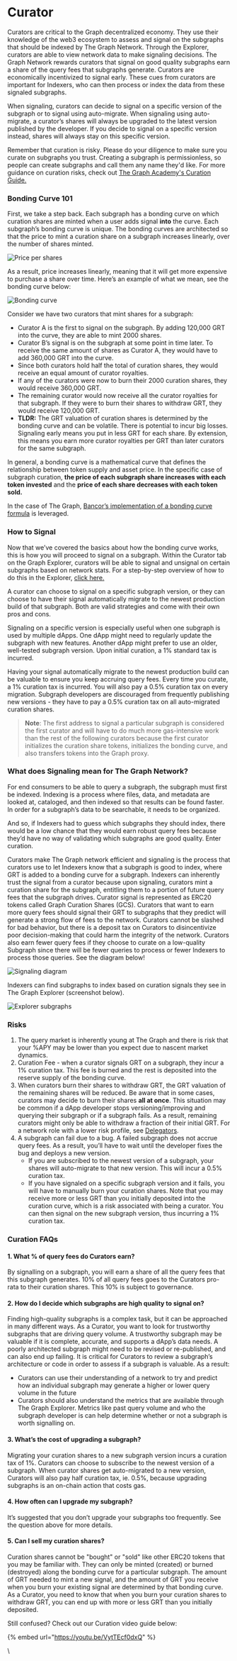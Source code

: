 # Curator

Curators are critical to the Graph decentralized economy. They use their knowledge of the web3 ecosystem to assess and signal on the subgraphs that should be indexed by The Graph Network. Through the Explorer, curators are able to view network data to make signaling decisions. The Graph Network rewards curators that signal on good quality subgraphs earn a share of the query fees that subgraphs generate. Curators are economically incentivized to signal early. These cues from curators are important for Indexers, who can then process or index the data from these signaled subgraphs.

When signaling, curators can decide to signal on a specific version of the subgraph or to signal using auto-migrate. When signaling using auto-migrate, a curator’s shares will always be upgraded to the latest version published by the developer. If you decide to signal on a specific version instead, shares will always stay on this specific version.

Remember that curation is risky. Please do your diligence to make sure you curate on subgraphs you trust. Creating a subgraph is permissionless, so people can create subgraphs and call them any name they'd like. For more guidance on curation risks, check out [The Graph Academy's Curation Guide.](https://thegraph.academy/curators/)

### Bonding Curve 101 <a href="#bonding-curve-101" id="bonding-curve-101"></a>

First, we take a step back. Each subgraph has a bonding curve on which curation shares are minted when a user adds signal **into** the curve. Each subgraph’s bonding curve is unique. The bonding curves are architected so that the price to mint a curation share on a subgraph increases linearly, over the number of shares minted.

![Price per shares](https://thegraph.com/docs/img/price-per-share.png)

As a result, price increases linearly, meaning that it will get more expensive to purchase a share over time. Here’s an example of what we mean, see the bonding curve below:

![Bonding curve](https://thegraph.com/docs/img/bonding-curve.png)

Consider we have two curators that mint shares for a subgraph:

* Curator A is the first to signal on the subgraph. By adding 120,000 GRT into the curve, they are able to mint 2000 shares.
* Curator B’s signal is on the subgraph at some point in time later. To receive the same amount of shares as Curator A, they would have to add 360,000 GRT into the curve.
* Since both curators hold half the total of curation shares, they would receive an equal amount of curator royalties.
* If any of the curators were now to burn their 2000 curation shares, they would receive 360,000 GRT.
* The remaining curator would now receive all the curator royalties for that subgraph. If they were to burn their shares to withdraw GRT, they would receive 120,000 GRT.
* **TLDR:** The GRT valuation of curation shares is determined by the bonding curve and can be volatile. There is potential to incur big losses. Signaling early means you put in less GRT for each share. By extension, this means you earn more curator royalties per GRT than later curators for the same subgraph.

In general, a bonding curve is a mathematical curve that defines the relationship between token supply and asset price. In the specific case of subgraph curation, **the price of each subgraph share increases with each token invested** and the **price of each share decreases with each token sold.**

In the case of The Graph, [Bancor’s implementation of a bonding curve formula](https://drive.google.com/file/d/0B3HPNP-GDn7aRkVaV3dkVl9NS2M/view?resourcekey=0-mbIgrdd0B9H8dPNRaeB\_TA) is leveraged.

### How to Signal <a href="#how-to-signal" id="how-to-signal"></a>

Now that we’ve covered the basics about how the bonding curve works, this is how you will proceed to signal on a subgraph. Within the Curator tab on the Graph Explorer, curators will be able to signal and unsignal on certain subgraphs based on network stats. For a step-by-step overview of how to do this in the Explorer, [click here.](https://thegraph.com/docs/en/explorer/)

A curator can choose to signal on a specific subgraph version, or they can choose to have their signal automatically migrate to the newest production build of that subgraph. Both are valid strategies and come with their own pros and cons.

Signaling on a specific version is especially useful when one subgraph is used by multiple dApps. One dApp might need to regularly update the subgraph with new features. Another dApp might prefer to use an older, well-tested subgraph version. Upon initial curation, a 1% standard tax is incurred.

Having your signal automatically migrate to the newest production build can be valuable to ensure you keep accruing query fees. Every time you curate, a 1% curation tax is incurred. You will also pay a 0.5% curation tax on every migration. Subgraph developers are discouraged from frequently publishing new versions - they have to pay a 0.5% curation tax on all auto-migrated curation shares.

> **Note**: The first address to signal a particular subgraph is considered the first curator and will have to do much more gas-intensive work than the rest of the following curators because the first curator initializes the curation share tokens, initializes the bonding curve, and also transfers tokens into the Graph proxy.

### What does Signaling mean for The Graph Network? <a href="#what-does-signaling-mean-for-the-graph-network" id="what-does-signaling-mean-for-the-graph-network"></a>

For end consumers to be able to query a subgraph, the subgraph must first be indexed. Indexing is a process where files, data, and metadata are looked at, cataloged, and then indexed so that results can be found faster. In order for a subgraph’s data to be searchable, it needs to be organized.

And so, if Indexers had to guess which subgraphs they should index, there would be a low chance that they would earn robust query fees because they’d have no way of validating which subgraphs are good quality. Enter curation.

Curators make The Graph network efficient and signaling is the process that curators use to let Indexers know that a subgraph is good to index, where GRT is added to a bonding curve for a subgraph. Indexers can inherently trust the signal from a curator because upon signaling, curators mint a curation share for the subgraph, entitling them to a portion of future query fees that the subgraph drives. Curator signal is represented as ERC20 tokens called Graph Curation Shares (GCS). Curators that want to earn more query fees should signal their GRT to subgraphs that they predict will generate a strong flow of fees to the network. Curators cannot be slashed for bad behavior, but there is a deposit tax on Curators to disincentivize poor decision-making that could harm the integrity of the network. Curators also earn fewer query fees if they choose to curate on a low-quality Subgraph since there will be fewer queries to process or fewer Indexers to process those queries. See the diagram below!

![Signaling diagram](https://thegraph.com/docs/img/curator-signaling.png)

Indexers can find subgraphs to index based on curation signals they see in The Graph Explorer (screenshot below).

![Explorer subgraphs](https://thegraph.com/docs/img/explorer-subgraphs.png)

### Risks <a href="#risks" id="risks"></a>

1. The query market is inherently young at The Graph and there is risk that your %APY may be lower than you expect due to nascent market dynamics.
2. Curation Fee - when a curator signals GRT on a subgraph, they incur a 1% curation tax. This fee is burned and the rest is deposited into the reserve supply of the bonding curve.
3. When curators burn their shares to withdraw GRT, the GRT valuation of the remaining shares will be reduced. Be aware that in some cases, curators may decide to burn their shares **all at once**. This situation may be common if a dApp developer stops versioning/improving and querying their subgraph or if a subgraph fails. As a result, remaining curators might only be able to withdraw a fraction of their initial GRT. For a network role with a lower risk profile, see [Delegators](https://thegraph.com/docs/en/delegating/).
4. A subgraph can fail due to a bug. A failed subgraph does not accrue query fees. As a result, you’ll have to wait until the developer fixes the bug and deploys a new version.
   * If you are subscribed to the newest version of a subgraph, your shares will auto-migrate to that new version. This will incur a 0.5% curation tax.
   * If you have signaled on a specific subgraph version and it fails, you will have to manually burn your curation shares. Note that you may receive more or less GRT than you initially deposited into the curation curve, which is a risk associated with being a curator. You can then signal on the new subgraph version, thus incurring a 1% curation tax.

### Curation FAQs <a href="#curation-fa-qs" id="curation-fa-qs"></a>

#### 1. What % of query fees do Curators earn? <a href="#1-what-of-query-fees-do-curators-earn" id="1-what-of-query-fees-do-curators-earn"></a>

By signalling on a subgraph, you will earn a share of all the query fees that this subgraph generates. 10% of all query fees goes to the Curators pro-rata to their curation shares. This 10% is subject to governance.

#### 2. How do I decide which subgraphs are high quality to signal on? <a href="#2-how-do-i-decide-which-subgraphs-are-high-quality-to-signal-on" id="2-how-do-i-decide-which-subgraphs-are-high-quality-to-signal-on"></a>

Finding high-quality subgraphs is a complex task, but it can be approached in many different ways. As a Curator, you want to look for trustworthy subgraphs that are driving query volume. A trustworthy subgraph may be valuable if it is complete, accurate, and supports a dApp’s data needs. A poorly architected subgraph might need to be revised or re-published, and can also end up failing. It is critical for Curators to review a subgraph’s architecture or code in order to assess if a subgraph is valuable. As a result:

* Curators can use their understanding of a network to try and predict how an individual subgraph may generate a higher or lower query volume in the future
* Curators should also understand the metrics that are available through The Graph Explorer. Metrics like past query volume and who the subgraph developer is can help determine whether or not a subgraph is worth signalling on.

#### 3. What’s the cost of upgrading a subgraph? <a href="#3-what-s-the-cost-of-upgrading-a-subgraph" id="3-what-s-the-cost-of-upgrading-a-subgraph"></a>

Migrating your curation shares to a new subgraph version incurs a curation tax of 1%. Curators can choose to subscribe to the newest version of a subgraph. When curator shares get auto-migrated to a new version, Curators will also pay half curation tax, ie. 0.5%, because upgrading subgraphs is an on-chain action that costs gas.

#### 4. How often can I upgrade my subgraph? <a href="#4-how-often-can-i-upgrade-my-subgraph" id="4-how-often-can-i-upgrade-my-subgraph"></a>

It’s suggested that you don’t upgrade your subgraphs too frequently. See the question above for more details.

#### 5. Can I sell my curation shares? <a href="#5-can-i-sell-my-curation-shares" id="5-can-i-sell-my-curation-shares"></a>

Curation shares cannot be "bought" or "sold" like other ERC20 tokens that you may be familiar with. They can only be minted (created) or burned (destroyed) along the bonding curve for a particular subgraph. The amount of GRT needed to mint a new signal, and the amount of GRT you receive when you burn your existing signal are determined by that bonding curve. As a Curator, you need to know that when you burn your curation shares to withdraw GRT, you can end up with more or less GRT than you initially deposited.

Still confused? Check out our Curation video guide below:

{% embed url="https://youtu.be/VytTEcf0dxQ" %}



\
